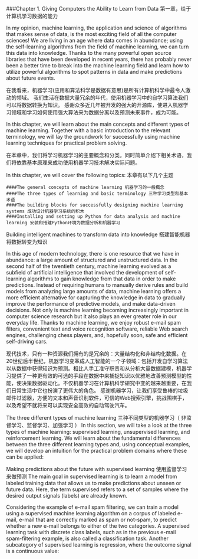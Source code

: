 ###Chapter 1. Giving Computers the Ability to Learn from Data
第一章，给于计算机学习数据的能力

In my opinion, machine learning, the application and science of algorithms that makes sense of data, is the most exciting field of all the computer sciences! We are living in an age where data comes in abundance; using the self-learning algorithms from the field of machine learning, we can turn this data into knowledge. Thanks to the many powerful open source libraries that have been developed in recent years, there has probably never been a better time to break into the machine learning field and learn how to utilize powerful algorithms to spot patterns in data and make predictions about future events.


在我看来，机器学习(应用和算法科学是数据有意思)是所有计算机科学中最令人激动的领域。
我们生活在数据大量冗余的年代，使用机器学习中的自学习算法我们可以将数据转换为知识。
感谢众多近几年被开发的强大的开源库，使进入机器学习领域和学习如何使用强大算法来为数据分离以及预测未来事件，成为可能。


In this chapter, we will learn about the main concepts and different types of machine learning. Together with a basic introduction to the relevant terminology, we will lay the groundwork for successfully using machine learning techniques for practical problem solving.


在本章中，我们将学习机器学习的主要概念和分类。同时简单介绍下相关术语，我们将依靠基本原理来成功使用机器学习技术解决实际问题。


In this chapter, we will cover the following topics:
本章有以下几个主题
```
####The general concepts of machine learning 机器学习的一般概念
####The three types of learning and basic terminology 三种学习类型和基本术语
####The building blocks for successfully designing machine learning systems 成功设计机器学习系统的积木
####Installing and setting up Python for data analysis and machine learning 安装和搭建Python环境为数据分析和机器学习
```

Building intelligent machines to transform data into knowledge
搭建智能机器将数据转变为知识


In this age of modern technology, there is one resource that we have in abundance: a large amount of structured and unstructured data. In the second half of the twentieth century, machine learning evolved as a subfield of artificial intelligence that involved the development of self-learning algorithms to gain knowledge from that data in order to make predictions. Instead of requiring humans to manually derive rules and build models from analyzing large amounts of data, machine learning offers a more efficient alternative for capturing the knowledge in data to gradually improve the performance of predictive models, and make data-driven decisions. Not only is machine learning becoming increasingly important in computer science research but it also plays an ever greater role in our everyday life. Thanks to machine learning, we enjoy robust e-mail spam filters, convenient text and voice recognition software, reliable Web search engines, challenging chess players, and, hopefully soon, safe and efficient self-driving cars.

现代技术，只有一种资源我们拥有的是冗余的：大量结构化和非结构化数据。在20世纪后半世纪，机器学习变革成人工智能的一个子领域：包括开发自学习算法以从数据中获得知识为预测。相比人手工准守职责和从分析大量数据建模，机器学习提供了一种更有效的可选的手段在数据中来捕捉知识以优雅地改善预测模型的性能，使决策数据驱动化。不仅机器学习在计算机科学研究中变的越来越重要，在我们日常生活中它也扮演了更伟大的角色。 感谢机器学习，让我们享受鲁棒的垃圾邮件过滤器，方便的文本和声音识别软件，可信的Web搜索引擎，挑战围棋手，以及希望不就将来可以实现安全高效的自动驾驶汽车。


The three different types of machine learning
三种不同类型的机器学习（ 非监督学习、监督学习、加强学习 ）
In this section, we will take a look at the three types of machine learning: supervised learning, unsupervised learning, and reinforcement learning. We will learn about the fundamental differences between the three different learning types and, using conceptual examples, we will develop an intuition for the practical problem domains where these can be applied:



Making predictions about the future with supervised learning
使用监督学习来做预测
The main goal in supervised learning is to learn a model from labeled training data that allows us to make predictions about unseen or future data. Here, the term supervised refers to a set of samples where the desired output signals (labels) are already known.

Considering the example of e-mail spam filtering, we can train a model using a supervised machine learning algorithm on a corpus of labeled e-mail, e-mail that are correctly marked as spam or not-spam, to predict whether a new e-mail belongs to either of the two categories. A supervised learning task with discrete class labels, such as in the previous e-mail spam-filtering example, is also called a classification task. Another subcategory of supervised learning is regression, where the outcome signal is a continuous value:
